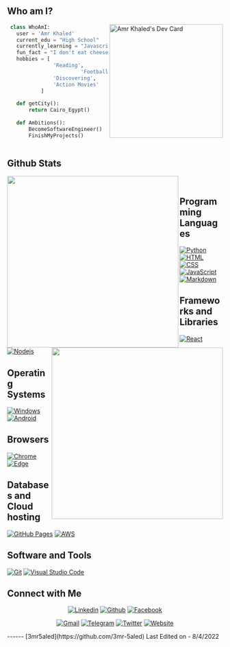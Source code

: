 ## Who am I?

 <a href="https://app.daily.dev/3mr5aled"><img src="https://api.daily.dev/devcards/f56e083a43464fbe9926244094772702.png?r=t82" width="265" align="right" alt="Amr Khaled's Dev Card"/></a>

<div align="left">


 ```python
  class WhoAmI:
    user = 'Amr Khaled'
	current_edu = "High School"
    currently_learning = "Javascript"
    fun_fact = "I don't eat cheese"
	hobbies = [
				'Reading',
                         'Football',
			 	'Discovering',
				'Action Movies'
			]
	
	def getCity():
		return Cairo_Egypt()
	
	def Ambitions():
		BecomeSoftwareEngineer()
		FinishMyProjects()
	
 ```
</div>


## Github Stats

<img align="left" width="400" src="https://github-readme-stats.vercel.app/api?username=3mr-5aled&&show_icons=true&count_private=true&theme=github_dark">
	
<img align="right" width="400" src="https://github-readme-streak-stats.herokuapp.com?user=3mr-5aled&theme=dark">
	
&nbsp;&nbsp;&nbsp;&nbsp;&nbsp;&nbsp;&nbsp;&nbsp;

## Programming Languages

<p>
    <a href="#"><img alt="Python" src="https://img.shields.io/badge/PYTHON%20-%23000000.svg?logo=python&logoColor=cyan"></a>
    <a href="#"><img alt="HTML" src="https://img.shields.io/badge/HTML%20-%23000000.svg?logo=html5&logoColor=orange"></a>
    <a href="#"><img alt="CSS" src="https://img.shields.io/badge/CSS%20-%23000000.svg?logo=css3&logoColor=blue"></a>
    <a href="#"><img alt="JavaScript" src="https://img.shields.io/badge/JavaScript%20-%23000000.svg?logo=javascript&logoColor=yellow"></a>
    <a href="#"><img alt="Markdown" src="https://img.shields.io/badge/Markdown-%23000000.svg?logo=markdown&logoColor=white"></a>
</p>

## Frameworks and Libraries
<p>
   <a href="#"><img alt="React" src="https://img.shields.io/badge/React-%23000000?logo=react&logoColor=cyan"></a>
   <a href="#"><img alt="Nodejs" src="https://img.shields.io/badge/nodejs-%23000000.svg?logo=Node.js&logoColor=green"></a>
</p>

## Operating Systems
<p>
	<a href="#"><img alt="Windows" src="https://img.shields.io/badge/Windows-%23000000?logo=windows&logoColor=blue"></a>
	<a href="#"><img alt="Android" src="https://img.shields.io/badge/Android-%23000000?logo=android&logoColor=green"></a>
	
</p>

## Browsers
<p>
	<a href="#"><img alt="Chrome" src="https://img.shields.io/badge/Google_chrome-%23000000?logo=Google-Chrome&logoColor=yellow"></a>
	<a href="#"><img alt="Edge" src="https://img.shields.io/badge/Microsoft_Edge-%23000000?logo=Microsoft-edge&logoColor=blue"></a>
</p>

## Databases and Cloud hosting

<p>
    <a href="#"><img alt="GitHub Pages" src="https://img.shields.io/badge/GitHub%20Pages-%23000000.svg?logo=github&logoColor=white"></a>
    <a href="#"><img alt="AWS" src="https://img.shields.io/badge/Amazon AWS%20-%23000000.svg?logo=amazonaws&logoColor=white"></a>

</p> 

## Software and Tools
<p>
  <a href="#"><img alt="Git" src="https://img.shields.io/badge/Git%20-%23000000.svg?logo=git&logoColor=orange"></a>
  <a href="#"><img alt="Visual Studio Code" src="https://img.shields.io/badge/Visual%20Studio%20Code-%23000000.svg?logo=visual-studio-code&logoColor=blue"></a>
</p>

## Connect with Me


<p align="center">
  <a href="https://www.linkedin.com/in/3mr5aled/"><img alt="Linkedin" title="Amr Khaled Linkedin" src="https://img.shields.io/badge/LinkedIn-0077B5?style=for-the-badge&logo=linkedin&logoColor=white"></a>
  <a href="https://github.com/3mr-5aled"><img alt="Github" title="Amr Khaled Github" src="https://img.shields.io/badge/GitHub-100000?style=for-the-badge&logo=github&logoColor=white"></a>
  <a href="https://www.facebook.com/3mr5aledoffical"><img alt="Facebook" title="Amr Khaled FB" src="https://img.shields.io/badge/Facebook-1877F2?style=for-the-badge&logo=facebook&logoColor=white"></a>
 </p>
 <p align="center">
  <a href="mailto:moroamr2005@gmail.com"><img alt="Gmail" title="Amr Khaled Gmail" src="https://img.shields.io/badge/Gmail-D14836?style=for-the-badge&logo=gmail&logoColor=white"></a>
  <a href="https://t.me/offical3mr5aled"><img alt="Telegram" title="Amr Khaled Telegram" src="https://img.shields.io/badge/Telegram-2CA5E0?style=for-the-badge&logo=telegram&logoColor=white"></a> 
<a href="https://twitter.com/3mr5aledoffical"><img alt="Twitter" title="Amr Khaled Twitter" src="https://img.shields.io/badge/Twitter-1DA1F2?style=for-the-badge&logo=twitter&logoColor=white"></a>
<a href="https://3mr5aled.netlify.app/"><img alt="Website" title="Amr Khaled Website" src="https://img.shields.io/twitter/url?label=My%20Website&logo=Microsoft%20Edge&logoColor=cyan&style=for-the-badge&url=https%3A%2F%2F3mr5aled.netlify.app%2F"></a>
</p>
------
[3mr5aled](https://github.com/3mr-5aled)
Last Edited on - 8/4/2022
